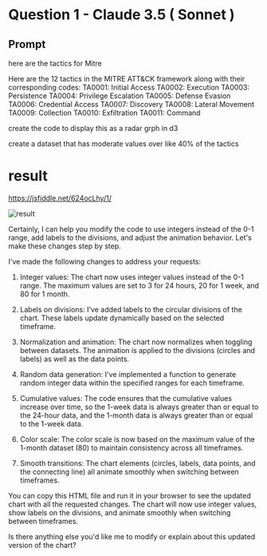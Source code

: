 # Question 1 - Claude 3.5 ( Sonnet )

## Prompt

here are the tactics for Mitre

Here are the 12 tactics in the MITRE ATT&CK framework along with their corresponding codes: TA0001: Initial Access TA0002: Execution TA0003: Persistence TA0004: Privilege Escalation TA0005: Defense Evasion TA0006: Credential Access TA0007: Discovery TA0008: Lateral Movement TA0009: Collection TA0010: Exfiltration TA0011: Command

create the code to display this as a radar grph in d3

create a dataset that has moderate values over like 40% of the tactics

# result

https://jsfiddle.net/624ocLhy/1/

![result](radar01.PNG)

Certainly, I can help you modify the code to use integers instead of the 0-1 range, add labels to the divisions, and adjust the animation behavior. Let's make these changes step by step.

I've made the following changes to address your requests:

1. Integer values: The chart now uses integer values instead of the 0-1 range. The maximum values are set to 3 for 24 hours, 20 for 1 week, and 80 for 1 month.

2. Labels on divisions: I've added labels to the circular divisions of the chart. These labels update dynamically based on the selected timeframe.

3. Normalization and animation: The chart now normalizes when toggling between datasets. The animation is applied to the divisions (circles and labels) as well as the data points.

4. Random data generation: I've implemented a function to generate random integer data within the specified ranges for each timeframe.

5. Cumulative values: The code ensures that the cumulative values increase over time, so the 1-week data is always greater than or equal to the 24-hour data, and the 1-month data is always greater than or equal to the 1-week data.

6. Color scale: The color scale is now based on the maximum value of the 1-month dataset (80) to maintain consistency across all timeframes.

7. Smooth transitions: The chart elements (circles, labels, data points, and the connecting line) all animate smoothly when switching between timeframes.

You can copy this HTML file and run it in your browser to see the updated chart with all the requested changes. The chart will now use integer values, show labels on the divisions, and animate smoothly when switching between timeframes.

Is there anything else you'd like me to modify or explain about this updated version of the chart?
